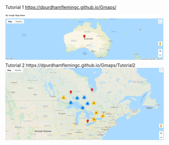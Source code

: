 Tutorial 1
https://dpurdhamflemingc.github.io/Gmaps/
<div>
  <img src="https://raw.githubusercontent.com/dpurdhamflemingc/Gmaps/main/Images/Tutorial1.jpg" alt="Tutorial 1">
</div>
Tutorial 2
https://dpurdhamflemingc.github.io/Gmaps/Tutorial2
<div>
  <img src="https://raw.githubusercontent.com/dpurdhamflemingc/Gmaps/main/Images/Tutorial2.jpg" alt="Tutorial 1">
</div>
